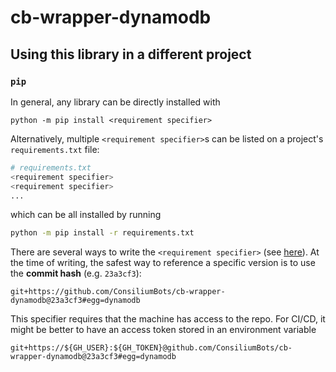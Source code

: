 # cb-wrapper-dynamodb

## Using this library in a different project

### `pip`

In general, any library can be directly installed with
```shell
python -m pip install <requirement specifier>
```

Alternatively, multiple `<requirement specifier>`s can be listed on a project's `requirements.txt` file:
```bash
# requirements.txt
<requirement specifier>
<requirement specifier>
...
```
which can be all installed by running
```bash
python -m pip install -r requirements.txt
```

There are several ways to write the `<requirement specifier>` (see [here](https://stackoverflow.com/questions/16584552/how-to-state-in-requirements-txt-a-direct-github-source)).
At the time of writing, the safest way to reference a specific version is to use the **commit hash** (e.g. `23a3cf3`):
```
git+https://github.com/ConsiliumBots/cb-wrapper-dynamodb@23a3cf3#egg=dynamodb
```

This specifier requires that the machine has access to the repo. For CI/CD, it might be better to have an access token stored in an environment variable
```
git+https://${GH_USER}:${GH_TOKEN}@github.com/ConsiliumBots/cb-wrapper-dynamodb@23a3cf3#egg=dynamodb
```